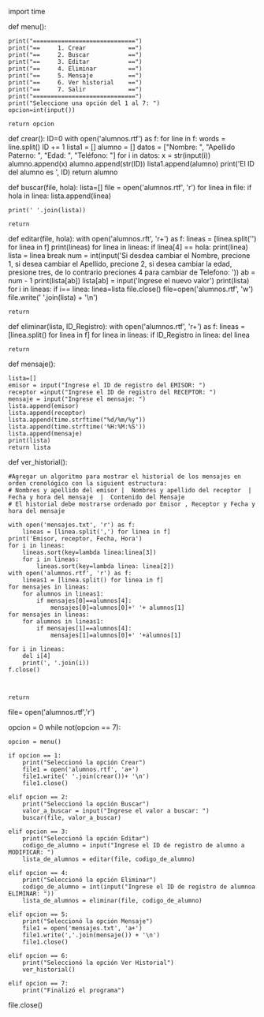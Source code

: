 import time


def menu():

    print("=============================")
    print("==     1. Crear            ==")
    print("==     2. Buscar           ==")
    print("==     3. Editar           ==")
    print("==     4. Eliminar         ==")
    print("==     5. Mensaje          ==")
    print("==     6. Ver historial    ==")
    print("==     7. Salir            ==")
    print("=============================")
    print("Seleccione una opción del 1 al 7: ")
    opcion=int(input())

    return opcion



def crear():
    ID=0
    with open('alumnos.rtf') as f:
        for line in f:
            words = line.split()
            ID += 1
    lista1 = []
    alumno = []
    datos = ["Nombre: ", "Apellido Paterno: ", "Edad: ", "Teléfono: "]
    for i in datos:
        x = str(input(i))
        alumno.append(x)
    alumno.append(str(ID))
    lista1.append(alumno)
    print('El ID del alumno es ', ID)
    return alumno


def buscar(file, hola):
    lista=[]
    file = open('alumnos.rtf', 'r')
    for linea in file:
        if hola in linea:
            lista.append(linea)

    print(' '.join(lista))

    return



def editar(file, hola):
    with open('alumnos.rft', 'r+') as f:
        lineas = [linea.split('') for linea in f]
        print(lineas)
    for linea in lineas:
        if linea[4] == hola:
            print(linea)
            lista = linea
            break
    num = int(input('Si desdea cambiar el Nombre, precione 1, si desea cambiar el Apellido, precione 2, si desea cambiar la edad, presione tres, de lo contrario preciones 4 para cambiar de Telefono: '))
    ab = num - 1
    print(lista[ab])
    lista[ab] = input('Ingrese el nuevo valor')
    print(lista)
    for i in lineas:
        if i== linea:
            linea=lista
    file.close()
    file=open('alumnos.rtf', 'w')
    file.write(' '.join(lista) + '\n')

    return



def eliminar(lista, ID_Registro):
    with open('alumnos.rtf', 'r+') as f:
        lineas = [linea.split() for linea in f]
        for linea in lineas:
            if ID_Registro in linea:
                del linea

    return



def mensaje():

    lista=[]
    emisor = input("Ingrese el ID de registro del EMISOR: ")
    receptor =input("Ingrese el ID de registro del RECEPTOR: ")
    mensaje = input("Ingrese el mensaje: ")
    lista.append(emisor)
    lista.append(receptor)
    lista.append(time.strftime("%d/%m/%y"))
    lista.append(time.strftime('%H:%M:%S'))
    lista.append(mensaje)
    print(lista)
    return lista



def ver_historial():

    #Agregar un algoritmo para mostrar el historial de los mensajes en orden cronológico con la siguient estructura:
    # Nombres y apellido del emisor |  Nombres y apellido del receptor  |  Fecha y hora del mensaje  |  Contenido del Mensaje
    # El historial debe mostrarse ordenado por Emisor , Receptor y Fecha y hora del mensaje

    with open('mensajes.txt', 'r') as f:
        lineas = [linea.split(',') for linea in f]
    print('Emisor, receptor, Fecha, Hora')
    for i in lineas:
        lineas.sort(key=lambda linea:linea[3])
        for i in lineas:
            lineas.sort(key=lambda linea: linea[2])
    with open('alumnos.rtf', 'r') as f:
        lineas1 = [linea.split() for linea in f]
    for mensajes in lineas:
        for alumnos in lineas1:
            if mensajes[0]==alumnos[4]:
                mensajes[0]=alumnos[0]+' '+ alumnos[1]
    for mensajes in lineas:
        for alumnos in lineas1:
            if mensajes[1]==alumnos[4]:
                mensajes[1]=alumnos[0]+' '+alumnos[1]

    for i in lineas:
        del i[4]
        print(', '.join(i))
    f.close()



    return

file= open('alumnos.rtf','r')


opcion = 0
while not(opcion == 7):

    opcion = menu()

    if opcion == 1:
        print("Seleccionó la opción Crear")
        file1 = open('alumnos.rtf', 'a+')
        file1.write(' '.join(crear())+ '\n')
        file1.close()

    elif opcion == 2:
        print("Seleccionó la opción Buscar")
        valor_a_buscar = input("Ingrese el valor a buscar: ")
        buscar(file, valor_a_buscar)

    elif opcion == 3:
        print("Seleccionó la opción Editar")
        codigo_de_alumno = input("Ingrese el ID de registro de alumno a MODIFICAR: ")
        lista_de_alumnos = editar(file, codigo_de_alumno)

    elif opcion == 4:
        print("Seleccionó la opción Eliminar")
        codigo_de_alumno = int(input("Ingrese el ID de registro de alumnoa ELIMINAR: "))
        lista_de_alumnos = eliminar(file, codigo_de_alumno)

    elif opcion == 5:
        print("Seleccionó la opción Mensaje")
        file1 = open('mensajes.txt', 'a+')
        file1.write(','.join(mensaje()) + '\n')
        file1.close()

    elif opcion == 6:
        print("Seleccionó la opción Ver Historial")
        ver_historial()

    elif opcion == 7:
        print("Finalizó el programa")
file.close()
